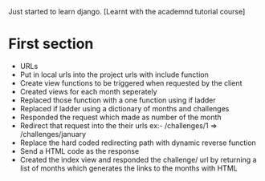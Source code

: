 Just started to learn django.
[Learnt with the academnd tutorial course]

First section
=============
* URLs
* Put in local urls into the project urls with include function 
* Create view functions to be triggered when requested by the client
* Created views for each month seperately
* Replaced those function with a one function using if ladder
* Replaced if ladder using a dictionary of months and challenges
* Responded the request which made as number of the month
* Redirect that request into the their urls   ex:- /challenges/1   =>  /challenges/january
* Replace the hard coded redirecting path with dynamic reverse function
* Send a HTML code as the response
* Created the index view and responded the challenge/ url by returning a list of months which generates the links to the months with HTML



